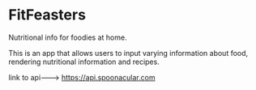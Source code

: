 # FitFeasters
Nutritional info for foodies at home.

This is an app that allows users to input varying information about food, rendering nutritional information and recipes. 

link to api---> https://api.spoonacular.com
